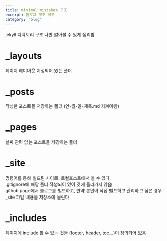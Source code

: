 ```yaml
---
title: minimal_mistakes 구조
excerpt: 블로그 구조 메모
category: "blog"
---
```



jekyll 디렉토리 구조
나만 알아볼 수 있게 정리함


# _layouts
페이지 레이아웃 지정되어 있는 폴더


# _posts
작성한 포스트들 저장하는 폴더 (연-월-일-제목.md 지켜야함)

# _pages
날짜 관련 없는 포스트들 저장하는 폴더

# _site
명령어를 통해 빌드된 사이트. 로컬호스트에서 볼 수 있다.  
.gitignore에 해당 폴더 작성되어 있어 깃에 올라가지 않음  
github page에서 블로그를 빌드하고, 만약 본인이 직접 빌드하고 관리하고 싶은 경우 _site 파일 내용을 저장소에 올린다

# _includes
페이지에 include 할 수 있는 것들 (footer, header, toc...)이 정의되어 있음
